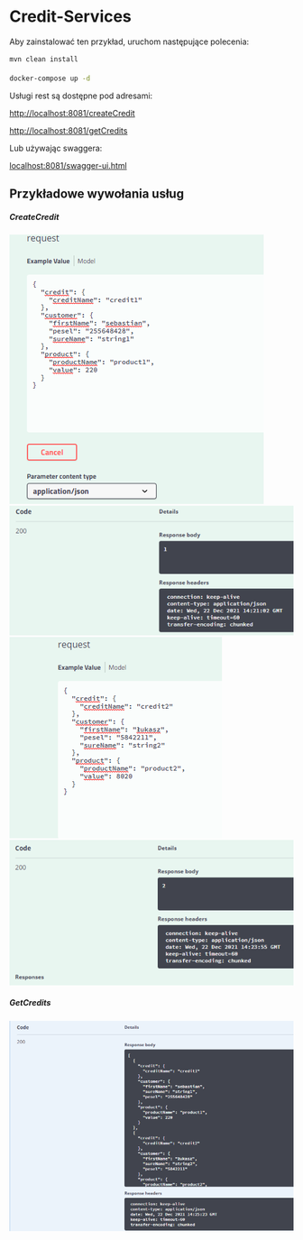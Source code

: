 # **Credit-Services**

Aby zainstalować ten przykład, uruchom następujące polecenia:
```bash
mvn clean install

docker-compose up -d
```
Usługi rest są dostępne pod adresami:

[http://localhost:8081/createCredit](http://localhost:8081/getCredits)

[http://localhost:8081/getCredits](http://localhost:8081/getCredits)

Lub używając swaggera:

[localhost:8081/swagger-ui.html]()

## **Przykładowe wywołania usług**

##### CreateCredit

![img_1.png](readme-img/img_1.png)
![img_2.png](readme-img/img_2.png)
![img_3.png](readme-img/img_3.png)
![img_4.png](readme-img/img_4.png)

##### GetCredits

![img_5.png](readme-img/img_5.png)